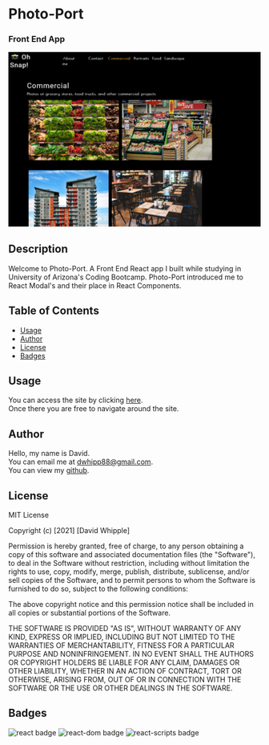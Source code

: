# Photo-Port

### Front End App

![app screenshot](./images/app-screenshot.png)

## Description

Welcome to Photo-Port. A Front End React app I built while studying in University of Arizona's Coding Bootcamp. Photo-Port introduced me to React Modal's and their place in React Components.

## Table of Contents

- [Usage](#usage)
- [Author](#author)
- [License](#license)
- [Badges](#badges)

## Usage

You can access the site by clicking [here](https://d-whipp.github.io/photo-port/). <br>
Once there you are free to navigate around the site.

## Author

Hello, my name is David.<br>
You can email me at dwhipp88@gmail.com.<br>
You can view my [github](https://github.com/D-Whipp).

## License

MIT License

Copyright (c) [2021] [David Whipple]

Permission is hereby granted, free of charge, to any person obtaining a copy
of this software and associated documentation files (the "Software"), to deal
in the Software without restriction, including without limitation the rights
to use, copy, modify, merge, publish, distribute, sublicense, and/or sell
copies of the Software, and to permit persons to whom the Software is
furnished to do so, subject to the following conditions:

The above copyright notice and this permission notice shall be included in all
copies or substantial portions of the Software.

THE SOFTWARE IS PROVIDED "AS IS", WITHOUT WARRANTY OF ANY KIND, EXPRESS OR
IMPLIED, INCLUDING BUT NOT LIMITED TO THE WARRANTIES OF MERCHANTABILITY,
FITNESS FOR A PARTICULAR PURPOSE AND NONINFRINGEMENT. IN NO EVENT SHALL THE
AUTHORS OR COPYRIGHT HOLDERS BE LIABLE FOR ANY CLAIM, DAMAGES OR OTHER
LIABILITY, WHETHER IN AN ACTION OF CONTRACT, TORT OR OTHERWISE, ARISING FROM,
OUT OF OR IN CONNECTION WITH THE SOFTWARE OR THE USE OR OTHER DEALINGS IN THE
SOFTWARE.

## Badges

![react badge](https://img.shields.io/badge/react-16.13.1-blue)
![react-dom badge](https://img.shields.io/badge/react--dom-16.13.1-blue)
![react-scripts badge](https://img.shields.io/badge/react--scripts-3.4.1-blue)
